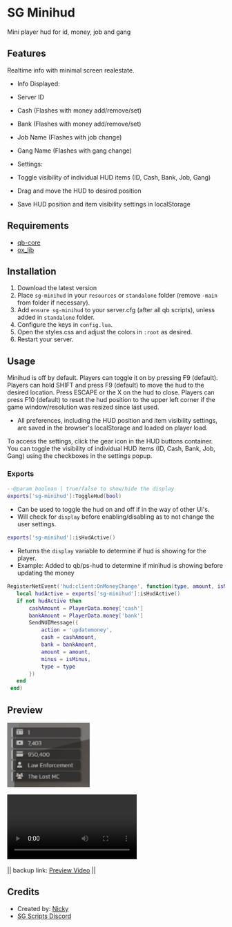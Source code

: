 # SG Minihud

Mini player hud for id, money, job and gang

## Features

Realtime info with minimal screen realestate.
- Info Displayed:
 - Server ID
 - Cash (Flashes with money add/remove/set)
 - Bank (Flashes with money add/remove/set)
 - Job Name (Flashes with job change)
 - Gang Name (Flashes with gang change)

- Settings:
 - Toggle visibility of individual HUD items (ID, Cash, Bank, Job, Gang)
 - Drag and move the HUD to desired position
 - Save HUD position and item visibility settings in localStorage

## Requirements

- [qb-core](https://github.com/qbcore-framework/qb-core)
- [ox_lib](https://github.com/overextended/ox_lib/releases)

## Installation

1. Download the latest version
2. Place `sg-minihud` in your `resources` or `standalone` folder (remove `-main` from folder if necessary).
3. Add `ensure sg-minihud` to your server.cfg (after all qb scripts), unless added in `standalone` folder.
4. Configure the keys in `config.lua`.
5. Open the styles.css and adjust the colors in `:root` as desired.
6. Restart your server.


## Usage

Minihud is off by default.
Players can toggle it on by pressing F9 (default).
Players can hold SHIFT and press F9 (default) to move the hud to the desired location. Press ESCAPE or the X on the hud to close.
Players can press F10 (default) to reset the hud position to the upper left corner if the game window/resolution was resized since last used.

- All preferences, including the HUD position and item visibility settings, are saved in the browser's localStorage and loaded on player load.

To access the settings, click the gear icon in the HUD buttons container. You can toggle the visibility of individual HUD items (ID, Cash, Bank, Job, Gang) using the checkboxes in the settings popup.


### Exports

```lua
--@param boolean | true/false to show/hide the display
exports['sg-minihud']:ToggleHud(bool)
```
- Can be used to toggle the hud on and off if in the way of other UI's.
 - Will check for `display` before enabling/disabling as to not change the user settings.

 ```lua
exports['sg-minihud']:isHudActive()
```
- Returns the `display` variable to determine if hud is showing for the player.
 - Example: Added to  qb/ps-hud to determine if minihud is showing before updating the money
 ```lua
 RegisterNetEvent('hud:client:OnMoneyChange', function(type, amount, isMinus)
    local hudActive = exports['sg-minihud']:isHudActive()
    if not hudActive then
        cashAmount = PlayerData.money['cash']
        bankAmount = PlayerData.money['bank']
        SendNUIMessage({
            action = 'updatemoney',
            cash = cashAmount,
            bank = bankAmount,
            amount = amount,
            minus = isMinus,
            type = type
        })
    end
  end)
  ```

## Preview

![minihud example](./assets/minihud_example.png)

![minihud video example](./assets/minihud_preview.mp4)

|| backup link: [Preview Video](https://medal.tv/games/gta-v/clips/2ckHfu9GJsEHNI/d1337bNJlH69?invite=cr-MSxieXgsNDI5MDA5Mzgs) ||

## Credits

- Created by: [Nicky](https://forum.cfx.re/u/Sanriku)
- [SG Scripts Discord](https://discord.gg/uEDNgAwhey)
